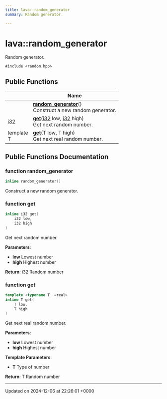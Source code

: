 ```yaml
---
title: lava::random_generator
summary: Random generator. 

---
```


# lava::random_generator



Random generator. 


`#include <random.hpp>`

## Public Functions

|                | Name           |
| -------------- | -------------- |
| | **[random_generator](/_doxybook/Classes/structlava_1_1random__generator.md#function-random-generator)**()<br>Construct a new random generator.  |
| [i32](/_doxybook/Namespaces/namespacelava.md#using-i32) | **[get](/_doxybook/Classes/structlava_1_1random__generator.md#function-get)**([i32](/_doxybook/Namespaces/namespacelava.md#using-i32) low, [i32](/_doxybook/Namespaces/namespacelava.md#using-i32) high)<br>Get next random number.  |
| template <typename T  =real\> <br>T | **[get](/_doxybook/Classes/structlava_1_1random__generator.md#function-get)**(T low, T high)<br>Get next real random number.  |

## Public Functions Documentation

### function random_generator

```cpp
inline random_generator()
```

Construct a new random generator. 

### function get

```cpp
inline i32 get(
    i32 low,
    i32 high
)
```

Get next random number. 

**Parameters**: 

  * **low** Lowest number 
  * **high** Highest number 


**Return**: i32 Random number 

### function get

```cpp
template <typename T  =real>
inline T get(
    T low,
    T high
)
```

Get next real random number. 

**Parameters**: 

  * **low** Lowest number 
  * **high** Highest number 


**Template Parameters**: 

  * **T** Type of number 


**Return**: T Random number 

-------------------------------

Updated on 2024-12-06 at 22:26:01 +0000
